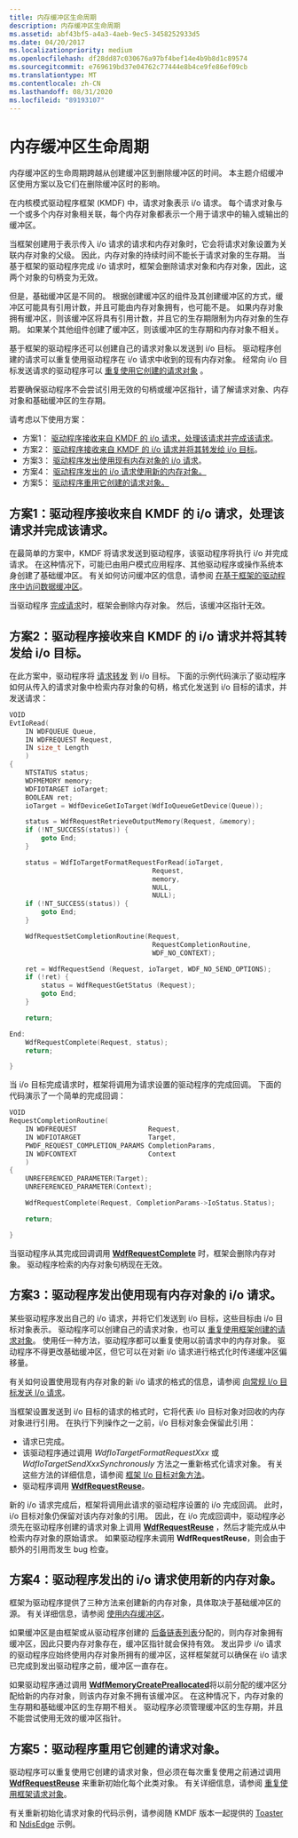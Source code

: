 ```yaml
---
title: 内存缓冲区生命周期
description: 内存缓冲区生命周期
ms.assetid: abf43bf5-a4a3-4aeb-9ec5-3458252933d5
ms.date: 04/20/2017
ms.localizationpriority: medium
ms.openlocfilehash: df28dd87c030676a97bf4bef14e4b9b8d1c89574
ms.sourcegitcommit: e769619bd37e04762c77444e8b4ce9fe86ef09cb
ms.translationtype: MT
ms.contentlocale: zh-CN
ms.lasthandoff: 08/31/2020
ms.locfileid: "89193107"
---
```

# <a name="memory-buffer-life-cycle"></a>内存缓冲区生命周期


内存缓冲区的生命周期跨越从创建缓冲区到删除缓冲区的时间。 本主题介绍缓冲区使用方案以及它们在删除缓冲区时的影响。

在内核模式驱动程序框架 (KMDF) 中，请求对象表示 i/o 请求。 每个请求对象与一个或多个内存对象相关联，每个内存对象都表示一个用于请求中的输入或输出的缓冲区。

当框架创建用于表示传入 i/o 请求的请求和内存对象时，它会将请求对象设置为关联内存对象的父级。 因此，内存对象的持续时间不能长于请求对象的生存期。 当基于框架的驱动程序完成 i/o 请求时，框架会删除请求对象和内存对象，因此，这两个对象的句柄变为无效。

但是，基础缓冲区是不同的。 根据创建缓冲区的组件及其创建缓冲区的方式，缓冲区可能具有引用计数，并且可能由内存对象拥有，也可能不是。 如果内存对象拥有缓冲区，则该缓冲区将具有引用计数，并且它的生存期限制为内存对象的生存期。 如果某个其他组件创建了缓冲区，则该缓冲区的生存期和内存对象不相关。

基于框架的驱动程序还可以创建自己的请求对象以发送到 i/o 目标。 驱动程序创建的请求可以重复使用驱动程序在 i/o 请求中收到的现有内存对象。 经常向 i/o 目标发送请求的驱动程序可以 [重复使用它创建的请求对象](reusing-framework-request-objects.md) 。

若要确保驱动程序不会尝试引用无效的句柄或缓冲区指针，请了解请求对象、内存对象和基础缓冲区的生存期。

请考虑以下使用方案：

-   方案1： [驱动程序接收来自 KMDF 的 i/o 请求，处理该请求并完成该请求](#scenario-1-driver-receives-an-io-request-from-kmdf-handles-it-and-completes-it)。
-   方案2： [驱动程序接收来自 KMDF 的 i/o 请求并将其转发给 i/o 目标](#scenario-2-driver-receives-an-io-request-from-kmdf-and-forwards-it-to-an-io-target)。
-   方案3： [驱动程序发出使用现有内存对象的 i/o 请求](#scenario-3-driver-issues-an-io-request-that-uses-an-existing-memory-object)。
-   方案4： [驱动程序发出的 i/o 请求使用新的内存对象。](#scenario-4-driver-issues-an-io-request-that-uses-a-new-memory-object)
-   方案5： [驱动程序重用它创建的请求对象。](#scenario-5-driver-reuses-a-request-object-that-it-created)

## <a name="scenario-1-driver-receives-an-io-request-from-kmdf-handles-it-and-completes-it"></a>方案1：驱动程序接收来自 KMDF 的 i/o 请求，处理该请求并完成该请求。

在最简单的方案中，KMDF 将请求发送到驱动程序，该驱动程序将执行 i/o 并完成请求。 在这种情况下，可能已由用户模式应用程序、其他驱动程序或操作系统本身创建了基础缓冲区。 有关如何访问缓冲区的信息，请参阅 [在基于框架的驱动程序中访问数据缓冲区](./accessing-data-buffers-in-wdf-drivers.md)。

当驱动程序 [完成请求](completing-i-o-requests.md)时，框架会删除内存对象。 然后，该缓冲区指针无效。

## <a name="scenario-2-driver-receives-an-io-request-from-kmdf-and-forwards-it-to-an-io-target"></a>方案2：驱动程序接收来自 KMDF 的 i/o 请求并将其转发给 i/o 目标。

在此方案中，驱动程序将 [请求转发](forwarding-i-o-requests.md) 到 i/o 目标。 下面的示例代码演示了驱动程序如何从传入的请求对象中检索内存对象的句柄，格式化发送到 i/o 目标的请求，并发送请求：

```cpp
VOID
EvtIoRead(
    IN WDFQUEUE Queue,
    IN WDFREQUEST Request,
    IN size_t Length
    )
{
    NTSTATUS status;
    WDFMEMORY memory;
    WDFIOTARGET ioTarget;
    BOOLEAN ret;
    ioTarget = WdfDeviceGetIoTarget(WdfIoQueueGetDevice(Queue));

    status = WdfRequestRetrieveOutputMemory(Request, &memory);
    if (!NT_SUCCESS(status)) {
        goto End;
    }

    status = WdfIoTargetFormatRequestForRead(ioTarget,
                                    Request,
                                    memory,
                                    NULL,
                                    NULL);
    if (!NT_SUCCESS(status)) {
        goto End;
    }

    WdfRequestSetCompletionRoutine(Request,
                                    RequestCompletionRoutine,
                                    WDF_NO_CONTEXT);

    ret = WdfRequestSend (Request, ioTarget, WDF_NO_SEND_OPTIONS);
    if (!ret) {
        status = WdfRequestGetStatus (Request);
        goto End;
    }

    return;

End:
    WdfRequestComplete(Request, status);
    return;

}
```

当 i/o 目标完成请求时，框架将调用为请求设置的驱动程序的完成回调。 下面的代码演示了一个简单的完成回调：

```cpp
VOID
RequestCompletionRoutine(
    IN WDFREQUEST                  Request,
    IN WDFIOTARGET                 Target,
    PWDF_REQUEST_COMPLETION_PARAMS CompletionParams,
    IN WDFCONTEXT                  Context
    )
{
    UNREFERENCED_PARAMETER(Target);
    UNREFERENCED_PARAMETER(Context);

    WdfRequestComplete(Request, CompletionParams->IoStatus.Status);

    return;

}
```

当驱动程序从其完成回调调用 [**WdfRequestComplete**](/windows-hardware/drivers/ddi/wdfrequest/nf-wdfrequest-wdfrequestcomplete) 时，框架会删除内存对象。 驱动程序检索的内存对象句柄现在无效。

## <a name="scenario-3-driver-issues-an-io-request-that-uses-an-existing-memory-object"></a>方案3：驱动程序发出使用现有内存对象的 i/o 请求。


某些驱动程序发出自己的 i/o 请求，并将它们发送到 i/o 目标，这些目标由 i/o 目标对象表示。 驱动程序可以创建自己的请求对象，也可以 [重复使用框架创建的请求对象](reusing-framework-request-objects.md)。 使用任一种方法，驱动程序都可以重复使用以前请求中的内存对象。 驱动程序不得更改基础缓冲区，但它可以在对新 i/o 请求进行格式化时传递缓冲区偏移量。

有关如何设置使用现有内存对象的新 i/o 请求的格式的信息，请参阅 [向常规 I/o 目标发送 I/o 请求](sending-i-o-requests-to-general-i-o-targets.md)。

当框架设置发送到 i/o 目标的请求的格式时，它将代表 i/o 目标对象对回收的内存对象进行引用。 在执行下列操作之一之前，i/o 目标对象会保留此引用：

-   请求已完成。
-   该驱动程序通过调用 *WdfIoTargetFormatRequestXxx* 或 *WdfIoTargetSendXxxSynchronously* 方法之一重新格式化请求对象。 有关这些方法的详细信息，请参阅 [框架 I/o 目标对象方法](/windows-hardware/drivers/ddi/wdfiotarget/)。
-   驱动程序调用 [**WdfRequestReuse**](/windows-hardware/drivers/ddi/wdfrequest/nf-wdfrequest-wdfrequestreuse)。

新的 i/o 请求完成后，框架将调用此请求的驱动程序设置的 i/o 完成回调。 此时，i/o 目标对象仍保留对该内存对象的引用。 因此，在 i/o 完成回调中，驱动程序必须先在驱动程序创建的请求对象上调用 [**WdfRequestReuse**](/windows-hardware/drivers/ddi/wdfrequest/nf-wdfrequest-wdfrequestreuse) ，然后才能完成从中检索内存对象的原始请求。 如果驱动程序未调用 **WdfRequestReuse**，则会由于额外的引用而发生 bug 检查。

## <a name="scenario-4-driver-issues-an-io-request-that-uses-a-new-memory-object"></a>方案4：驱动程序发出的 i/o 请求使用新的内存对象。


框架为驱动程序提供了三种方法来创建新的内存对象，具体取决于基础缓冲区的源。 有关详细信息，请参阅 [使用内存缓冲区](using-memory-buffers.md)。

如果缓冲区是由框架或从驱动程序创建的 [后备链表列表](using-memory-buffers.md#using-lookaside-lists)分配的，则内存对象拥有缓冲区，因此只要内存对象存在，缓冲区指针就会保持有效。 发出异步 i/o 请求的驱动程序应始终使用内存对象所拥有的缓冲区，这样框架就可以确保在 i/o 请求已完成到发出驱动程序之前，缓冲区一直存在。

如果驱动程序通过调用 [**WdfMemoryCreatePreallocated**](/windows-hardware/drivers/ddi/wdfmemory/nf-wdfmemory-wdfmemorycreatepreallocated)将以前分配的缓冲区分配给新的内存对象，则该内存对象不拥有该缓冲区。 在这种情况下，内存对象的生存期和基础缓冲区的生存期不相关。 驱动程序必须管理缓冲区的生存期，并且不能尝试使用无效的缓冲区指针。

## <a name="scenario-5-driver-reuses-a-request-object-that-it-created"></a>方案5：驱动程序重用它创建的请求对象。


驱动程序可以重复使用它创建的请求对象，但必须在每次重复使用之前通过调用 [**WdfRequestReuse**](/windows-hardware/drivers/ddi/wdfrequest/nf-wdfrequest-wdfrequestreuse) 来重新初始化每个此类对象。 有关详细信息，请参阅 [重复使用框架请求对象](reusing-framework-request-objects.md)。

有关重新初始化请求对象的代码示例，请参阅随 KMDF 版本一起提供的 [Toaster](https://go.microsoft.com/fwlink/p/?linkid=256195) 和 [NdisEdge](https://go.microsoft.com/fwlink/p/?linkid=256154) 示例。